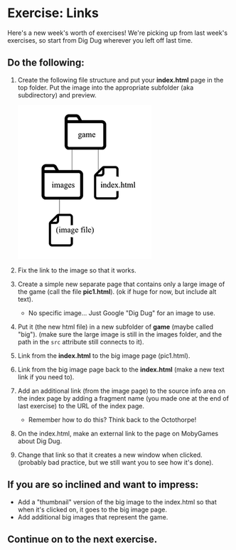 # Exercise: Links 

Here's a new week's worth of exercises!   We're picking up from last week's exercises, so start from Dig Dug wherever you left off last time.

## Do the following:

1. Create the following file structure and put your **index.html** page in the top folder.  Put the image into the appropriate subfolder (aka subdirectory) and preview.

    ![file structure](links-file-structure.png)

1. Fix the link to the image so that it works.

1. Create a simple new separate page that contains only a large image of the game (call the file **pic1.html**).  (ok if huge for now, but include alt text).
    - No specific image... Just Google "Dig Dug" for an image to use.

1. Put it (the new html file) in a new subfolder of **game** (maybe called "big").
(make sure the large image is still in the images folder, and the path in the `src` attribute still connects to it).

1. Link from the **index.html** to the big image page (pic1.html).

1. Link from the big image page back to the **index.html** (make a new text link if you need to).

1. Add an additional link (from the image page) to the source info area on the index page by adding a fragment name (you made one at the end of last exercise) to the URL of the index page.
    - Remember how to do this?  Think back to the Octothorpe!

1. On the index.html, make an external link to the page on MobyGames about Dig Dug.

1. Change that link so that it creates a new window when clicked.  (probably bad practice, but we still want you to see how it's done).

## If you are so inclined and want to impress:

- Add a "thumbnail" version of the big image to the index.html so that when it's clicked on, it goes to the big image page. 
- Add additional big images that represent the game.

## Continue on to the next exercise. 




